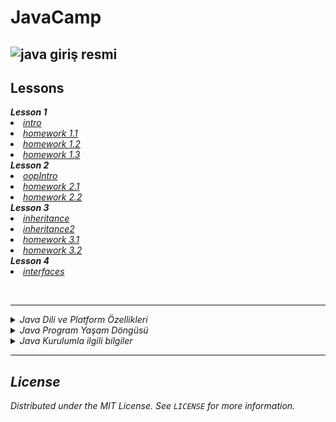 # JavaCamp
    
  ![java giriş resmi](https://user-images.githubusercontent.com/58303745/116801369-6233e680-ab1a-11eb-9f70-070688d7d8df.jpg)
  ---
  
  ## Lessons
  
   
<summary><strong><i> Lesson 1 </i></strong></summary>  
  <li><i><a href="https://github.com/rzayevsahil/JavaCamp/blob/master/intro/src/intro/Main.java">intro</a></i></li>
  <li><i><a href="https://github.com/rzayevsahil/JavaCamp/tree/master/homeworks/1.Day/homework%20-%201.1/src">homework 1.1</a></i></li>
  <li><i><a href="https://github.com/rzayevsahil/JavaCamp/tree/master/homeworks/1.Day/homework%20-%201.2/src">homework 1.2</a></i></li>
  <li><i><a href="https://github.com/rzayevsahil/JavaCamp/tree/master/homeworks/1.Day/homework%20-%201.3/src">homework 1.3</a></i></li>  	 

    
<summary><strong><i> Lesson 2 </i></strong></summary>  
  <li><i><a href="https://github.com/rzayevsahil/JavaCamp/tree/master/oopIntro/src/oopIntro">oopIntro</a><i></li>
  <li><i><a href="https://github.com/rzayevsahil/JavaCamp/tree/master/homeworks/2.Day/homework%20-%202.1/src">homework 2.1</a></i></li>
  <li><i><a href="https://github.com/rzayevsahil/JavaCamp/tree/master/homeworks/2.Day/homework%20-%202.2/src">homework 2.2</a></i></li>
	 
<summary><strong><i> Lesson 3 </i></strong></summary>  
  <li><i><a href="https://github.com/rzayevsahil/JavaCamp/tree/master/inheritance/src/inheritance">inheritance</a></i></li>
  <li><i><a href="https://github.com/rzayevsahil/JavaCamp/tree/master/inheritance2/src/inheritance2">inheritance2</a></i></li>
  <li><i><a href="https://github.com/rzayevsahil/JavaCamp/tree/master/homeworks/3.Day/homework%20-%203.1/src">homework 3.1</a></i></li>
  <li><i><a href="https://github.com/rzayevsahil/JavaCamp/tree/master/homeworks/3.Day/homework%20-%203.2/src">homework 3.2</a></i></li>
	   
<summary><strong><i> Lesson 4 </i></strong></summary>  
  <li><i><a href="https://github.com/rzayevsahil/JavaCamp/tree/master/interfaces/src/interfaces">interfaces</a></i></li>
  
  <br><hr>
<details>
  <summary>Java Dili ve Platform Özellikleri</summary><br>
  
  ![java çalışması](https://user-images.githubusercontent.com/58303745/116801430-1170bd80-ab1b-11eb-8b84-3fb932a690eb.jpg)
  <hr>
  
![java dil ve platform özellikleri](https://user-images.githubusercontent.com/58303745/116801444-1f264300-ab1b-11eb-9e71-836c7a6cde85.jpg)

<hr>

![java dil ve platform özellikleri 1](https://user-images.githubusercontent.com/58303745/116801441-1cc3e900-ab1b-11eb-9b4a-75bb10afedc3.jpg)

<hr>

![java dil ve platform özellikleri 2](https://user-images.githubusercontent.com/58303745/116801439-1b92bc00-ab1b-11eb-928f-d578e6271edc.jpg)

<hr>

![java dil ve platform özellikleri 3](https://user-images.githubusercontent.com/58303745/116801440-1cc3e900-ab1b-11eb-8112-9235e279d6e9.jpg)

</details>


<details>
  <summary>Java Program Yaşam Döngüsü</summary><br>
  
  ![program yaşam döngüsü 2](https://user-images.githubusercontent.com/58303745/116801561-2f8aed80-ab1c-11eb-8864-defd8d5a154f.jpg)
  <hr>
  
![program yaşam döngüsü 3](https://user-images.githubusercontent.com/58303745/116801563-31ed4780-ab1c-11eb-8e23-13cb4916d8f9.jpg)  
  
  </details>
 
 
 <details>
  
 <summary>Java Kurulumla ilgili bilgiler</summary><br>
 
  <details>
  <summary>JDK nedir ve nasıl çalışır?</summary><br>
  
  ![jdk nedir](https://user-images.githubusercontent.com/58303745/116801592-68c35d80-ab1c-11eb-8813-15d5986a19a7.jpg)
  <hr>
  
![jdk neden kullanılır](https://user-images.githubusercontent.com/58303745/116801591-66f99a00-ab1c-11eb-9db4-c899d2187253.jpg)
<hr>

![jdk nasıl çalıştırılır](https://user-images.githubusercontent.com/58303745/116801589-65c86d00-ab1c-11eb-90f8-58f61a26fde4.jpg)
  
  </details>
  
  
  
  <details>
  <summary>JRE nedir ve nasıl çalışır?</summary><br>
  
  ![jre nedir](https://user-images.githubusercontent.com/58303745/116801737-7fb67f80-ab1d-11eb-85fb-67d780650939.jpg)
  <hr>
  
![jre neden kullanılır](https://user-images.githubusercontent.com/58303745/116801738-81804300-ab1d-11eb-9583-426a2005f205.jpg)
<hr>

![jre nasıl çalışır](https://user-images.githubusercontent.com/58303745/116801739-82b17000-ab1d-11eb-8e88-812c88c2f69a.jpg)
  
  </details>
  
  
  
  <details>
  <summary>JWM nedir ve nasıl çalışır?</summary><br>
  
  ![jwm 1](https://user-images.githubusercontent.com/58303745/116801757-a96fa680-ab1d-11eb-9789-ba69cb0d7489.jpg)
  <hr>
  
![jwm neden kullanılır 2](https://user-images.githubusercontent.com/58303745/116801758-aaa0d380-ab1d-11eb-9acb-9c0514827c41.jpg)
<hr>

![jwm nasıl çalışır 3](https://user-images.githubusercontent.com/58303745/116801759-abd20080-ab1d-11eb-84ae-bf41343f07c8.jpg)
<hr>

![jwm nasıl çalışır 4](https://user-images.githubusercontent.com/58303745/116801761-aeccf100-ab1d-11eb-8d14-ff61fb38f373.jpg)
  
  </details>
  
  
  </details>




<hr>


## License
Distributed under the MIT License. See `LICENSE` for more information.
